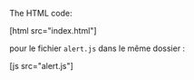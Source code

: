 The HTML code:

[html src="index.html"]

pour le fichier `alert.js` dans le même dossier :

[js src="alert.js"]

